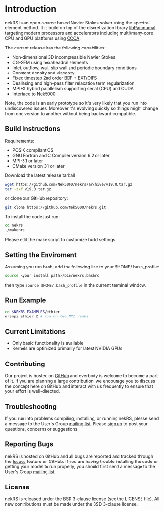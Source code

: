 # Introduction

nekRS is an open-source based Navier Stokes solver using the spectral element method. It is build on top of the discretization library [libParanumal](https://github.com/libParanumal/libParanumal/) targeting modern processors and accelerators including multi/many-core CPU and GPU platforms using [OCCA](https://github.com/occa/occa/).

The current release has the following capabilities:

* Non-dimensional 3D incompressible Navier Stokes
* CG-SEM using hexaheadral elements 
* Inlet, outflow, wall, slip wall and  periodic boundary conditions 
* Constant density and viscosity
* Fixed timestep 2nd order BDF + EXT/OIFS
* Dealiasing and high-pass filter relaxation term regularization
* MPI+X hybrid parallelism supporting serial (CPU) and CUDA 
* Interface to [Nek5000](https://github.com/Nek5000/Nek5000) 

Note, the code is an early prototype so it's very likely that you run into undiscovered issues. Moreover it's evolving quickly so things might change from one version to another without being backward compatible. 


## Build Instructions

Requirements:
* POSIX compilant OS
* GNU Fortran and C Compiler version 6.2 or later
* MPI-3.1 or later
* CMake version 3.1 or later

Download the latest release tarball

```sh
wget https://github.com/Nek5000/nekrs/archive/v19.0.tar.gz
tar -zxf v19.0.tar.gz
```


or clone our GitHub repository:

```sh
git clone https://github.com/Nek5000/nekrs.git
```

To install the code just run:

```sh
cd nekrs
./makenrs
```
Please edit the make script to customize build settings.


## Setting the Enviroment

Assuming you run bash, add the following line to your $HOME/.bash_profile:

```sh
source <your install path>/bin/nekrs.bashrc
```
then type `source $HOME/.bash_profile` in the current terminal window. 

## Run Example

```sh
cd $NEKRS_EXAMPLES/ethier
nrsmpi ethier 2 # run on two MPI ranks
```

## Current Limitations

* Only basic functionality is available
* Kernels are optimized primarily for latest NVIDIA GPUs 

## Contributing

Our project is hosted on [GitHub](https://github.com/Nek5000/nekrs) and everbody is welcome to become a part of it. If you are planning a large contribution, we encourage you to discuss the concept here on GitHub and interact with us frequently to ensure that your effort is well-directed.

## Troubleshooting

If you run into problems compiling, installing, or running nekRS, please send a message to the User's Group [mailing list](https://groups.google.com/forum/#!forum/nekRS). Please [sign up](https://groups.google.com/forum/#!forum/nek5000/join) to post your questions, concerns or suggestions.

## Reporting Bugs
nekRS is hosted on GitHub and all bugs are reported and tracked through the [Issues](https://github.com/Nek5000/nekrs/issues) feature on GitHub. If you are having trouble installing the code or getting your model to run properly, you should first send a message to the User's Group [mailing list](https://groups.google.com/forum/#!forum/nekRS).

## License
nekRS is released under the BSD 3-clause license (see the LICENSE file). All new contributions must be made under the BSD 3-clause license.
